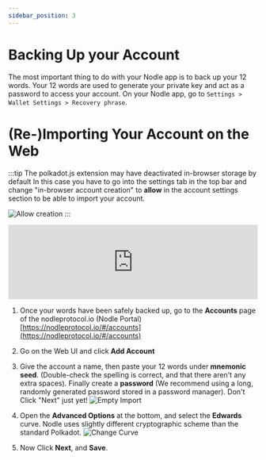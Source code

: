 ```yaml
---
sidebar_position: 3
---
```


# Backing Up your Account

The most important thing to do with your Nodle app is to back up your 12 words. Your 12 words are used to generate your private key and act as a password to access your account.
On your Nodle app, go to `Settings > Wallet Settings > Recovery phrase`.

# (Re-)Importing Your Account on the Web

:::tip The polkadot.js extension may have deactivated in-browser storage by default
In this case you have to go into the settings tab in the top bar and change "in-browser account creation" to **allow** in the account settings section to be able to import your account. 

![Allow creation](/img/docs/nodle-cash/allow-inbrowser-storage.png)
:::

<iframe width="100%" src="https://www.youtube.com/embed/zDOoSizhjmQ" frameBorder="0" allowFullScreen></iframe>

1. Once your words have been safely backed up, go to the **Accounts** page of the nodleprotocol.io (Nodle Portal) [https://nodleprotocol.io/#/accounts](https://nodleprotocol.io/#/accounts)
2. Go on the Web UI and click **Add Account**
3. Give the account a name,  then paste your 12 words under **mnemonic seed**. (Double-check the spelling is correct, and that there aren't any extra spaces). Finally create a **password** (We recommend using a long, randomly generated password stored in a password manager). Don't Click "Next" just yet!
   ![Empty Import](/img/docs/nodle-cash/empty-import.png)
4.  Open the **Advanced Options** at the bottom, and select the **Edwards** curve. Nodle uses slightly different cryptographic scheme than the standard Polkadot.
   ![Change Curve](/img/docs/nodle-cash/change-curve.png)

5. Now Click **Next**, and **Save**.
